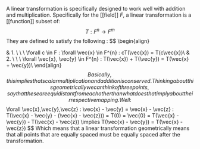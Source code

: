 A linear transformation is specifically designed to work well with addition and multiplication.
Specifically for the [[field]] $F$, a linear transformation is a [[function]] subset of:
$$
T : F^{n} \to F^{m}
$$
They are defined to satisfy the following :
$$
\begin{align}

& 1. \ \ \ \forall c \in F : \forall \vec{x} \in F^{n} : cT(\vec{x}) = T(c\vec{x})\\
& 2. \ \ \ \forall \vec{x}, \vec{y} \in F^{n} : T(\vec{x}) + T(\vec{y}) = T(\vec{x} + \vec{y})\\
\end{align}
$$
Basically, this implies that scalar multiplication and addition is conserved.
Thinking about this geometrically we can think of three points, say that these are equidistant from each other than what does that imply about their respective mapping.
Well :
$$
\forall \vec{x},\vec{y},\vec{z} : \vec{x} - \vec{y} = \vec{x} - \vec{z} : T(\vec{x} - \vec{y} - (\vec{x} - \vec{z})) = T(0) = \vec{0} = T(\vec{x} - \vec{y}) - T(\vec{x} - \vec{z}) \implies T(\vec{x} - \vec{y}) = T(\vec{x} - \vec{z})
$$
Which means that a linear transformation geometrically means that all points that are equally spaced must be equally spaced after the transformation.